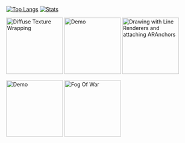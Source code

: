 
[![Top Langs](https://github-readme-stats.vercel.app/api/top-langs/?username=manlaig&layout=compact&theme=tokyonight)](https://github.com/anuraghazra/github-readme-stats) [![Stats](https://github-readme-stats.vercel.app/api?username=manlaig&count_private=true&hide_rank=true&include_all_commits=true&hide_title=true&show_icons=true&theme=tokyonight)](https://github.com/anuraghazra/github-readme-stats)

<img height="150" src="https://i.imgflip.com/3b2ciu.gif" title="Diffuse Texture Wrapping"/> <img height="150" src="https://i.imgflip.com/3ptaym.gif" title="Demo"/> <img height="150" src="https://i.imgflip.com/2flrpe.gif" title="Drawing with Line Renderers and attaching ARAnchors"/>

<img height="150" src="https://i.imgflip.com/4vy6rb.gif" title="Demo"/> <img height="150" src="https://i.imgflip.com/2ps36k.gif" title="Fog Of War"/>
